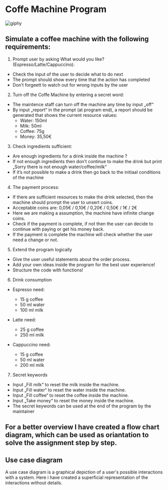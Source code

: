 # Coffe Machine Program

![giphy](https://user-images.githubusercontent.com/92121260/185752640-e045ddad-3549-432f-af8e-a67ed4759cde.gif)


## Simulate a coffee machine with the following requirements:

1) Prompt user by asking What would you like? (Espresso/Latte/Cappuccino):
- Check the input of the user to decide what to do next
- The prompt should show every time that the action has completed
- Don’t forgeett to watch out for wrong inputs by the user
2) Turn off the Coffe Machine by entering a secret word:
- The maintence staff can turn off the machine any time by input „off“
- By input „report“ in the prompt (at program end), a report should be generated that shows the current resource values:
  - Water: 150ml
  - Milk: 50ml
  - Coffee: 75g
  - Money: 35,50€<br>
3) Check ingredients sufficient:
- Are enough ingredients for a drink inside the machine ?
- If not enough ingredients then don’t continue to make the drink but print „Sorry there is not enough water/coffee/milk“
- If it’s not possible to make a drink then go back to the initiaal conditions of the machine

4) The payment process:
- If there are sufficient resources to make the drink selected, then the machine should prompt the user to unsert coins.
- Acceptable coins are: 0,05€ / 0,10€ / 0,20€ / 0,50€ / 1€ / 2€
- Here we are making a assumption, the machine have infinite change coins.
- Check if the payment is complete, if not then the user can decide to continue with paying or get his money back.
- If the payment is complete the machine will check whether the user need a change or not.

5) Extend the program logically
- Give the user useful statements about the order process.
- Add your own ideas inside the program for the best user experience!
- Structure the code with functions!

6) Drink consumption
- Espresso need: 
  - 15 g coffee
  - 50 ml water
  - 100 ml milk
- Latte need:
  - 25 g coffee
  - 250 ml milk

- Cappuccino need:
  - 15 g coffee
  - 50 ml water
  - 200 ml milk

7) Secret keywords
- Input „Fill milk“ to reset the milk inside the machine.
- Input „Fill water“ to reset the water inside the machine.
- Input „Fill coffee“ to reset the coffee inside the machine.
- Input „Take money“ to reset the money inside the machine.
- The secret keywords can be used at the end of the program by the maintainer

## For a better overview I have created a flow chart diagram, which can be used as oriantation to solve the assignment step by step.



## Use case diagram

A use case diagram is a graphical depiction of a user's possible interactions with a system.
Here i have created a superficial representation of the interactions without details.






